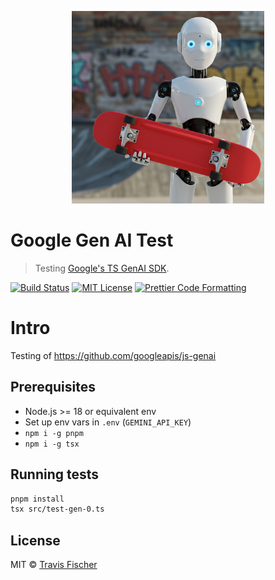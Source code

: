 <p align="center">
  <a href="https://github.com/googleapis/js-genai">
    <img alt="Google TS GenAI SDK" src="/media/robot-skateboard.png" width="308">
  </a>
</p>

# Google Gen AI Test <!-- omit from toc -->

> Testing [Google's TS GenAI SDK](https://github.com/googleapis/js-genai).

<p>
  <a href="https://github.com/transitive-bullshit/google-ai-test/actions/workflows/main.yml"><img alt="Build Status" src="https://github.com/transitive-bullshit/google-ai-test/actions/workflows/main.yml/badge.svg" /></a>
  <a href="https://github.com/transitive-bullshit/google-ai-test/blob/main/license"><img alt="MIT License" src="https://img.shields.io/badge/license-MIT-blue" /></a>
  <a href="https://prettier.io"><img alt="Prettier Code Formatting" src="https://img.shields.io/badge/code_style-prettier-brightgreen.svg" /></a>
</p>

# Intro

Testing of https://github.com/googleapis/js-genai

## Prerequisites

- Node.js >= 18 or equivalent env
- Set up env vars in `.env` (`GEMINI_API_KEY`)
- `npm i -g pnpm`
- `npm i -g tsx`

## Running tests

```sh
pnpm install
tsx src/test-gen-0.ts
```

## License

MIT © [Travis Fischer](https://x.com/transitive_bs)
